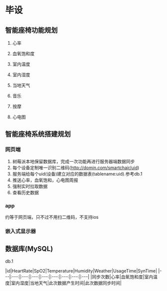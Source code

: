 # 毕设
## 智能座椅功能规划
1. 心率
2. 血氧饱和度
3. 室内温度
4. 室内湿度
5. 当地天气
6. 音乐

7. 按摩
8. 心电图

## 智能座椅系统搭建规划

### 网页端
1. 树莓派本地保留数据库，完成一次功能再进行服务器端数据同步
2. 每个设备定制唯一识别二维码(http://domin.com/smartchair/uid)
3. 服务端给每个uid(设备)建立对应的数据表(tablename:uid).参考db.1
4. 推送心率，血氧饱和，心电图周报
5. 强制实时拉取数据
6. 查看历史数据

### app

约等于网页端，只不过不用扫二维码，不支持ios

### 嵌入式显示器

## 数据库(MySQL)
db.1


  |id|HeartRate|SpO2|Temperature|Humidity|Weather|UsageTime|SynTime|
  |---|:---:|:---:|:---:|:---:|:---:|:---:|:---:|:---|
  |同步次数|心率|血氧饱和度|室内温度|室内湿度|当地天气|此次数据产生时间|此次数据同步时间|

